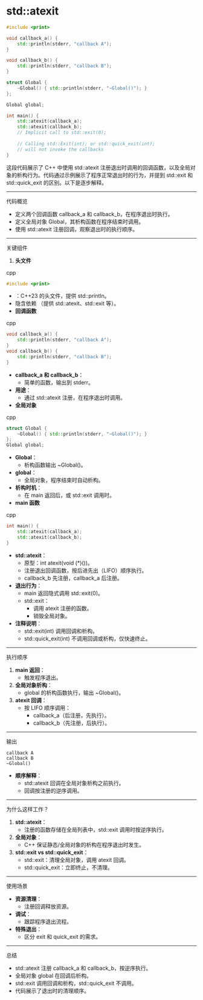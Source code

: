 

#  std::atexit

```C++
#include <print>

void callback_a() {
    std::println(stderr, "callback A");
}

void callback_b() {
    std::println(stderr, "callback B");
}

struct Global {
    ~Global() { std::println(stderr, "~Global()"); }
};

Global global;

int main() {
    std::atexit(callback_a);
    std::atexit(callback_b);
    // Implicit call to std::exit(0);
    
    // Calling std::Exit(int); or std::quick_exit(int); 
    // will not invoke the callbacks
}
```

这段代码展示了 C++ 中使用 std::atexit 注册退出时调用的回调函数，以及全局对象的析构行为。代码通过示例展示了程序正常退出时的行为，并提到 std::exit 和 std::quick_exit 的区别。以下是逐步解释。

------

代码概览

- 定义两个回调函数 callback_a 和 callback_b，在程序退出时执行。
- 定义全局对象 Global，其析构函数在程序结束时调用。
- 使用 std::atexit 注册回调，观察退出时的执行顺序。

------

关键组件

1. **头文件**

cpp

```cpp
#include <print>
```

- <print>：C++23 的头文件，提供 std::println。
- 隐含依赖 <cstdlib>（提供 std::atexit、std::exit 等）。
- **回调函数**

cpp

```cpp
void callback_a() {
    std::println(stderr, "callback A");
}
void callback_b() {
    std::println(stderr, "callback B");
}
```

- **callback_a 和 callback_b**：
  - 简单的函数，输出到 stderr。
- **用途**：
  - 通过 std::atexit 注册，在程序退出时调用。
- **全局对象**

cpp

```cpp
struct Global {
    ~Global() { std::println(stderr, "~Global()"); }
};
Global global;
```

- **Global**：
  - 析构函数输出 ~Global()。
- **global**：
  - 全局对象，程序结束时自动析构。
- **析构时机**：
  - 在 main 返回后，或 std::exit 调用时。
- **main 函数**

cpp

```cpp
int main() {
    std::atexit(callback_a);
    std::atexit(callback_b);
}
```

- **std::atexit**：
  - 原型：int atexit(void (*)())。
  - 注册退出回调函数，按后进先出（LIFO）顺序执行。
  - callback_b 先注册，callback_a 后注册。
- **退出行为**：
  - main 返回隐式调用 std::exit(0)。
  - std::exit：
    - 调用 atexit 注册的函数。
    - 销毁全局对象。
- **注释说明**：
  - std::exit(int) 调用回调和析构。
  - std::quick_exit(int) 不调用回调或析构，仅快速终止。

------

执行顺序

1. **main 返回**：
   - 触发程序退出。
2. **全局对象析构**：
   - global 的析构函数执行，输出 ~Global()。
3. **atexit 回调**：
   - 按 LIFO 顺序调用：
     - callback_a（后注册，先执行）。
     - callback_b（先注册，后执行）。

------

输出

```text
callback A
callback B
~Global()
```

- **顺序解释**：
  - std::atexit 回调在全局对象析构之前执行。
  - 回调按注册的逆序调用。

------

为什么这样工作？

1. **std::atexit**：
   - 注册的函数存储在全局列表中，std::exit 调用时按逆序执行。
2. **全局对象**：
   - C++ 保证静态/全局对象的析构在程序退出时发生。
3. **std::exit vs std::quick_exit**：
   - std::exit：清理全局对象，调用 atexit 回调。
   - std::quick_exit：立即终止，不清理。

------

使用场景

- **资源清理**：
  - 注册回调释放资源。
- **调试**：
  - 跟踪程序退出流程。
- **特殊退出**：
  - 区分 exit 和 quick_exit 的需求。

------

总结

- std::atexit 注册 callback_a 和 callback_b，按逆序执行。
- 全局对象 global 在回调后析构。
- std::exit 调用回调和析构，std::quick_exit 不调用。
- 代码展示了退出时的清理顺序。